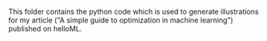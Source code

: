 This folder contains the python code which is used to generate illustrations for my article ("A simple guide to optimization in machine learning") published on helloML.
